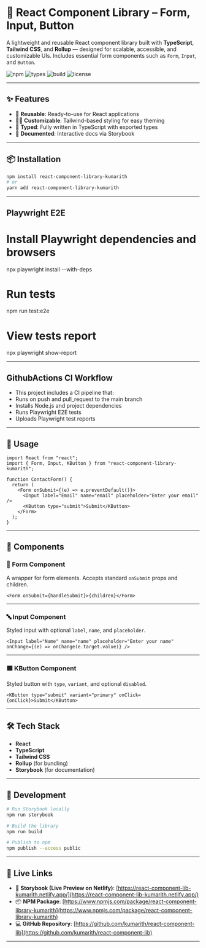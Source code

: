 # 🧩 React Component Library – Form, Input, Button

A lightweight and reusable React component library built with **TypeScript**, **Tailwind CSS**, and **Rollup** — designed for scalable, accessible, and customizable UIs. Includes essential form components such as `Form`, `Input`, and `Button`.

![npm](https://img.shields.io/npm/v/react-component-library-kumarith)
![types](https://img.shields.io/npm/types/react-component-library-kumarith)
![build](https://img.shields.io/github/actions/workflow/status/kumarith/react-component-lib/ci.yml)
![license](https://img.shields.io/npm/l/react-component-library-kumarith)

---

## ✨ Features

- 🔧 **Reusable**: Ready-to-use for React applications  
- 🧑‍🎨 **Customizable**: Tailwind-based styling for easy theming  
- 🧠 **Typed**: Fully written in TypeScript with exported types  
- 🧪 **Documented**: Interactive docs via Storybook

---

## 📦 Installation 

```bash
npm install react-component-library-kumarith
# or
yarn add react-component-library-kumarith
```

---

## Playwright E2E

# Install Playwright dependencies and browsers
npx playwright install --with-deps

# Run tests
npm run test:e2e

# View tests report
npx playwright show-report

---

## GithubActions CI Workflow 

- This project includes a CI pipeline that:
- Runs on push and pull_request to the main branch
- Installs Node.js and project dependencies
- Runs Playwright E2E tests
- Uploads Playwright test reports

---

## 📄 Usage

```tsx
import React from "react";
import { Form, Input, KButton } from "react-component-library-kumarith";

function ContactForm() {
  return (
    <Form onSubmit={(e) => e.preventDefault()}>
      <Input label="Email" name="email" placeholder="Enter your email" />
      <KButton type="submit">Submit</KButton>
    </Form>
  );
}
```

---

## 🧱 Components

### 🧩 Form Component

A wrapper for form elements. Accepts standard `onSubmit` props and children.

```tsx
<Form onSubmit={handleSubmit}>{children}</Form>
```

---

### 🔤 Input Component

Styled input with optional `label`, `name`, and `placeholder`.

```tsx
<Input label="Name" name="name" placeholder="Enter your name" onChange={(e) => onChange(e.target.value)} />
```

---

### 🟦 KButton Component

Styled button with `type`, `variant`, and optional `disabled`.

```tsx
<KButton type="submit" variant="primary" onClick={onClick}>Submit</KButton>
```

---

## 🛠️ Tech Stack

- **React**
- **TypeScript**
- **Tailwind CSS**
- **Rollup** (for bundling)
- **Storybook** (for documentation)

---

## 🧪 Development

```bash
# Run Storybook locally
npm run storybook

# Build the library
npm run build

# Publish to npm
npm publish --access public
```

---

## 🔗 Live Links

- 🚀 **Storybook (Live Preview on Netlify)**: [https://react-component-lib-kumarith.netlify.app/](https://react-component-lib-kumarith.netlify.app/)
- 📦 **NPM Package**: [https://www.npmjs.com/package/react-component-library-kumarith](https://www.npmjs.com/package/react-component-library-kumarith)
- 💻 **GitHub Repository**: [https://github.com/kumarith/react-component-lib](https://github.com/kumarith/react-component-lib)

---
